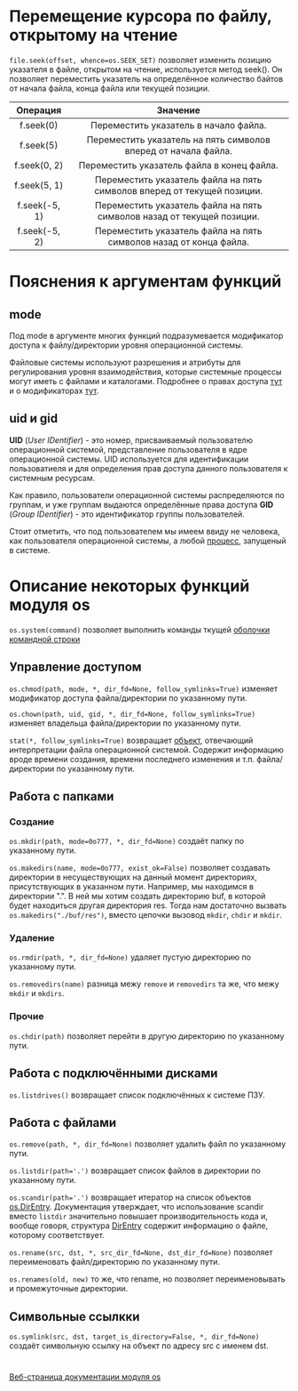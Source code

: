 
# Перемещение курсора по файлу, открытому на чтение

`file.seek(offset, whence=os.SEEK_SET)` позволяет изменить позицию указателя в файле, открытом на чтение, используется метод seek(). Он позволяет переместить указатель на определённое количество байтов от начала файла, конца файла или текущей позиции.


|      Операция |	Значение                                                              |
|:-------------:|:-----------------------------------------------------------------------:|
|     f.seek(0) | Переместить указатель в начало файла.                                   |
|     f.seek(5) | Переместить указатель на пять символов вперед от начала файла.          |
|  f.seek(0, 2) | Переместить указатель файла в конец файла.                              |
|  f.seek(5, 1) | Переместить указатель файла на пять символов вперед от текущей позиции. |
| f.seek(-5, 1) | Переместить указатель файла на пять символов назад от текущей позиции.  |
| f.seek(-5, 2) | Переместить указатель файла на пять символов назад от конца файла.      |

# Пояснения к аргументам функций

## mode

Под mode в аргументе многих функций подразумевается модификатор доступа к файлу/директории уровня операционной системы.

Файловые системы используют разрешения и атрибуты для регулирования уровня взаимодействия, которые системные процессы могут иметь с файлами и каталогами. Подробнее о правах доступа
[тут](https://ru.wikipedia.org/wiki/%D0%9F%D1%80%D0%B0%D0%B2%D0%B0_%D0%B4%D0%BE%D1%81%D1%82%D1%83%D0%BF%D0%B0)
и о модификаторах
[тут](https://ru.wikipedia.org/wiki/%D0%90%D1%82%D1%80%D0%B8%D0%B1%D1%83%D1%82_%D1%84%D0%B0%D0%B9%D0%BB%D0%B0).

## uid и gid

**UID** (*User IDentifier*) - это номер, присваиваемый пользователю операционной системой, представление пользователя в ядре операционной системы. UID используется для идентификации пользоватиеля и для определения прав доступа данного пользователя к системным ресурсам.

Как правило, пользователи операционной системы распределяются по группам, и уже группам выдаются определённые права доступа **GID** (*Group IDentifier*) - это идентификатор группы пользователей.

Стоит отметить, что под пользователем мы имеем ввиду не человека, как пользователя операционной системы, а любой
[процесс](https://ru.wikipedia.org/wiki/%D0%9F%D1%80%D0%BE%D1%86%D0%B5%D1%81%D1%81_(%D0%B8%D0%BD%D1%84%D0%BE%D1%80%D0%BC%D0%B0%D1%82%D0%B8%D0%BA%D0%B0)),
запущеный в системе.

# Описание некоторых функций модуля os

`os.system(command)` позволяет выполнить команды ткущей
[оболочки командной строки](https://ru.wikipedia.org/wiki/%D0%9E%D0%B1%D0%BE%D0%BB%D0%BE%D1%87%D0%BA%D0%B0_%D0%BE%D0%BF%D0%B5%D1%80%D0%B0%D1%86%D0%B8%D0%BE%D0%BD%D0%BD%D0%BE%D0%B9_%D1%81%D0%B8%D1%81%D1%82%D0%B5%D0%BC%D1%8B#%D0%9A%D0%BE%D0%BC%D0%B0%D0%BD%D0%B4%D0%BD%D1%8B%D0%B9_%D0%B8%D0%BD%D1%82%D0%B5%D1%80%D0%BF%D1%80%D0%B5%D1%82%D0%B0%D1%82%D0%BE%D1%80)

## Управление доступом

`os.chmod(path, mode, *, dir_fd=None, follow_symlinks=True)` изменяет модификатор доступа файла/директории по указанному пути.

`os.chown(path, uid, gid, *, dir_fd=None, follow_symlinks=True)` изменяет владельца файла/директории по указанному пути.

`stat(*, follow_symlinks=True)` возвращает
[объект](https://docs.python.org/3/library/os.html#os.stat_result),
отвечающий интерпретации файла операционной системой. Содержит информацию вроде времени создания, времени последнего изменения и т.п. файла/директории по указанному пути.

## Работа с папками

### Создание

`os.mkdir(path, mode=0o777, *, dir_fd=None)` создаёт папку по указанному пути.

`os.makedirs(name, mode=0o777, exist_ok=False)` позволяет создавать директории в несуществующих на данный момент директориях, присутствующих в указанном пути. Например, мы находимся в директории ".". В ней мы хотим создать директорию buf, в которой будет находиться другая директория res. Тогда нам достаточно вызвать `os.makedirs("./buf/res")`, вместо цепочки вызовод `mkdir`, `chdir` и `mkdir`.

### Удаление

`os.rmdir(path, *, dir_fd=None)` удаляет пустую директорию по указанному пути.

`os.removedirs(name)` разница межу `remove` и `removedirs` та же, что межу `mkdir` и `mkdirs`.

### Прочие

`os.chdir(path)` позволяет перейти в другую директорию по указанному пути.

## Работа с подключёнными дисками

`os.listdrives()` возвращает список подключённых к системе ПЗУ.

## Работа с файлами

`os.remove(path, *, dir_fd=None)` позволяет удалить файл по указанному пути.

`os.listdir(path='.')` возвращает список файлов в директории по указанному пути.

`os.scandir(path='.')` возвращает итератор на список объектов
[os.DirEntry](https://docs.python.org/3/library/os.html#os.DirEntry).
Документация утверждает, что использование scandir вместо `listdir` значительно повышает производительность кода и, вообще говоря, структура
[DirEntry](https://docs.python.org/3/library/os.html#os.DirEntry)
содержит информацию о файле, которому соответствует.

`os.rename(src, dst, *, src_dir_fd=None, dst_dir_fd=None)` позволяет переименовать файл/директорию по указанному пути.

`os.renames(old, new)` то же, что rename, но позволяет переименовывать и промежуточные директории.

## Символьные ссылкки

`os.symlink(src, dst, target_is_directory=False, *, dir_fd=None)` создаёт символьную ссылку на объект по адресу src с именем dst.

# 

[Веб-страница документации модуля os](https://docs.python.org/3/library/os.html)
